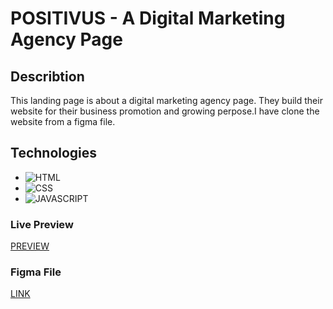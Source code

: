 # POSITIVUS - A Digital Marketing Agency Page

## Describtion

This landing page is about a digital marketing agency page. They build their website for their business promotion and growing perpose.I have clone the website from a figma file.

## Technologies

- ![HTML](https://img.shields.io/badge/HTML5-E34F26?style=for-the-badge&logo=html5&logoColor=white)
- ![CSS](https://img.shields.io/badge/CSS3-1572B6?style=for-the-badge&logo=css3&logoColor=white)
- ![JAVASCRIPT](https://img.shields.io/badge/JavaScript-F7DF1E?style=for-the-badge&logo=javascript&logoColor=black)

### Live Preview

[PREVIEW](https://md-rejoyan-islam.github.io/positivus)

### Figma File

[LINK](<https://www.figma.com/file/XfusUxB41cF8pclYknAlvP/Positivus-Landing-Page-Design-(Community)-(Copy)?type=design&node-id=325%3A241&mode=dev&t=Cot85lipzVXaZxUA-1>)
